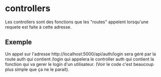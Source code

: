 # controllers
Les controllers sont des fonctions que les "routes" appelent lorsqu'une requete est faite à cette adresse.

## Exemple
Un appel sur l'adresse http://localhost:5000/api/auth/login sera géré par la route auth qui contient /login qui appelera le controller auth qui contient la fonction qui va gerer le login d'un utilisateur. (Voir le code c'est beaucoup plus simple que ça ne le parait).